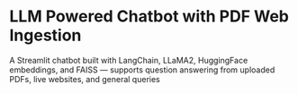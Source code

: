 # LLM Powered Chatbot with PDF Web Ingestion
A Streamlit chatbot built with LangChain, LLaMA2, HuggingFace embeddings, and FAISS — supports question answering from uploaded PDFs, live websites, and general queries
